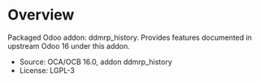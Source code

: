 # Overview

Packaged Odoo addon: ddmrp_history. Provides features documented in upstream Odoo 16 under this addon.

- Source: OCA/OCB 16.0, addon ddmrp_history
- License: LGPL-3
